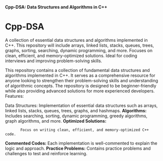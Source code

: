 ****Cpp-DSA: Data Structures and Algorithms in C++****
# Cpp-DSA
A collection of essential data structures and algorithms implemented in C++. This repository will include arrays, linked lists, stacks, queues, trees, graphs, sorting, searching, dynamic programming, and more. Focuses on clean, efficient, and memory-optimized solutions. Ideal for coding interviews and improving problem-solving skills.


This repository contains a collection of fundamental data structures and algorithms implemented in C++. It serves as a comprehensive resource for anyone looking to strengthen their problem-solving skills and understanding of algorithmic concepts. The repository is designed to be beginner-friendly while also providing advanced solutions for more experienced developers.
Features:

Data Structures: Implementation of essential data structures such as arrays, linked lists, stacks, queues, trees, graphs, and 
hashmaps.
**Algorithms:**  
               Includes searching, sorting, dynamic programming, greedy algorithms, graph algorithms, and more.
**Optimized Solutions:**  

           Focus on writing clean, efficient, and memory-optimized C++ code.
**Commented Codes:**
          Each implementation is well-commented to explain the logic and approach.
**Practice Problems:** 
          Contains practice problems and challenges to test and reinforce learning.
